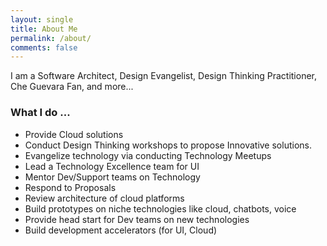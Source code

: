 ```yaml
---
layout: single
title: About Me
permalink: /about/
comments: false
---
```


I am a Software Architect, Design Evangelist, Design Thinking Practitioner, Che Guevara Fan, and more...

### What I do ... 

- Provide Cloud solutions
- Conduct Design Thinking workshops to propose Innovative solutions.
- Evangelize technology via conducting Technology Meetups
- Lead a Technology Excellence team for UI
- Mentor Dev/Support teams on Technology
- Respond to Proposals
- Review architecture of cloud platforms
- Build prototypes on niche technologies like cloud, chatbots, voice
- Provide head start for Dev teams on new technologies
- Build development accelerators (for UI, Cloud)